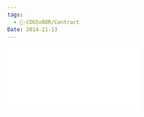 ```yaml
---
tags:
  - 🥊-COGSvBOR/Contract
Date: 2014-11-13
---
```

![COGS Proposal for 2015-2017 Contract.pdf](./Admin/Attachments/COGS%20Proposal%20for%202015-2017%20Contract.pdf)